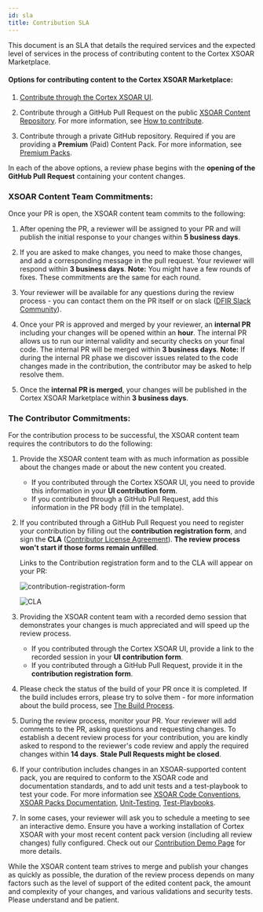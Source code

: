 ```yaml
---
id: sla
title: Contribution SLA
---
```


This document is an SLA that details the required services and the expected level of services in the process of contributing content to the Cortex XSOAR Marketplace.

#### Options for contributing content to the Cortex XSOAR Marketplace:

   1. [Contribute through the Cortex XSOAR UI](../contributing/marketplace).
   
   2. Contribute through a GitHub Pull Request on the public [XSOAR Content Repository](https://github.com/demisto/content). For more information, see [How to contribute](../contributing/contributing#how-to-contribute).

   3. Contribute through a private GitHub repository. Required if you are providing a **Premium** (Paid) Content Pack. For more information, see [Premium Packs](../packs/premium_packs).
   

In each of the above options, a review phase begins with the **opening of the GitHub Pull Request** containing your content changes.

### XSOAR Content Team Commitments:
Once your PR is open, the XSOAR content team commits to the following:
   1. After opening the PR, a reviewer will be assigned to your PR and will publish the initial response to your changes within **5 business days**.
   
   2. If you are asked to make changes, you need to make those changes, and add a corresponding message in the pull request. Your reviewer will respond within **3 business days**. **Note:** You might have a few rounds of fixes. These commitments are the same for each round.
   
   3. Your reviewer will be available for any questions during the review process - you can contact them on the PR itself or on slack ([DFIR Slack Community](https://start.paloaltonetworks.com/join-our-slack-community)).
   
   4. Once your PR is approved and merged by your reviewer, an **internal PR** including your changes will be opened within an **hour**.
    The internal PR allows us to run our internal validity and security checks on your final code. The internal PR will be merged within **3 business days**.
    **Note:** If during the internal PR phase we discover issues related to the code changes made in the contribution, the contributor may be asked to help resolve them.

   5. Once the **internal PR is merged**, your changes will be published in the Cortex XSOAR Marketplace within **3 business days**.



### The Contributor Commitments:

For the contribution process to be successful, the XSOAR content team requires the contributors to do the following:
   1. Provide the XSOAR content team with as much information as possible about the changes made or about the new content you created.
        * If you contributed through the Cortex XSOAR UI, you need to provide this information in your **UI contribution form**.
        * If you contributed through a GitHub Pull Request, add this information in the PR body (fill in the template). 
   
   2. If you contributed through a GitHub Pull Request you need to register your contribution by filling out the **contribution registration form**, and sign the **CLA** ([Contributor License Agreement](https://github.com/demisto/content/blob/master/docs/cla.pdf)).
      **The review process won't start if those forms remain unfilled**.
      
      Links to the Contribution registration form and to the CLA will appear on your PR:
      
      ![contribution-registration-form](/doc_imgs/contributing/contribution-registration-form.png)
      
      ![CLA](/doc_imgs/contributing/failed_CLA.png)
      
      
   3. Providing the XSOAR content team with a recorded demo session that demonstrates your changes is much appreciated and will speed up the review process.
        * If you contributed through the Cortex XSOAR UI, provide a link to the recorded session in your **UI contribution form**.
        * If you contributed through a GitHub Pull Request, provide it in the **contribution registration form**.
   
   4. Please check the status of the build of your PR once it is completed. If the build includes errors, please try to solve them - for more information about the build process, see [The Build Process](../contributing/conventions#the-build-process).
   
   5. During the review process, monitor your PR. Your reviewer will add comments to the PR, asking questions and requesting changes. To establish a decent review process for your contribution, you are kindly asked to respond to the reviewer's code review and apply the required changes within **14 days**.
      **Stale Pull Requests might be closed**.
      
   6. If your contribution includes changes in an XSOAR-supported content pack, you are required to conform to the XSOAR code and documentation standards, and to add unit tests and a test-playbook to test your code. For more information see [XSOAR Code Conventions](../integrations/code-conventions), [XSOAR Packs Documentation](../documentation/pack-docs), [Unit-Testing](../integrations/unit-testing), [Test-Playbooks](../integrations/test-playbooks). 
   
   7. In some cases, your reviewer will ask you to schedule a meeting to see an interactive demo. Ensure you have a working installation of Cortex XSOAR with your most recent content pack version (including all review changes) fully configured. Check out our [Contribution Demo Page](../contributing/demo-prep) for more details.
   
   
 
While the XSOAR content team strives to merge and publish your changes as quickly as possible, the duration of the review process depends on many factors such as the level of support of the edited content pack, the amount and complexity of your changes, and various validations and security tests.
Please understand and be patient.

